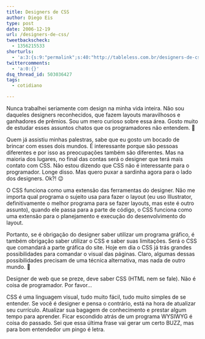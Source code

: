 ```yaml
---
title: Designers de CSS
author: Diego Eis
type: post
date: 2006-12-19
url: /designers-de-css/
tweetbackscheck:
  - 1356215533
shorturls:
  - 'a:3:{s:9:"permalink";s:40:"http://tableless.com.br/designers-de-css";s:7:"tinyurl";s:26:"http://tinyurl.com/3hkkltv";s:4:"isgd";s:19:"http://is.gd/cPxC5w";}'
twittercomments:
  - 'a:0:{}'
dsq_thread_id: 503036427
tags:
  - cotidiano

---
```

Nunca trabalhei seriamente com design na minha vida inteira. Não sou daqueles designers reconhecidos, que fazem layouts maravilhosos e ganhadores de prêmios. Sou um mero curioso sobre essa área. Gosto muito de estudar esses assuntos chatos que os programadores não entendem. 🙂

Quem já assistiu minhas palestras, sabe que eu gosto um bocado de brincar com esses dois mundos. É interessante porque são pessoas diferentes e por isso as preocupações também são diferentes. Mas na maioria dos lugares, no final das contas será o designer que terá mais contato com CSS. Não estou dizendo que CSS não é interessante para o programador. Longe disso. Mas quero puxar a sardinha agora para o lado dos designers. Ok?! 😉

O CSS funciona como uma extensão das ferramentas do designer. Não me importa qual programa o sujeito usa para fazer o layout (eu uso Illustrator, definitivamente o melhor programa para se fazer layouts, mas este é outro assunto), quando ele passa para a parte de código, o CSS funciona como uma extensão para o planejamento e execução do desenvolvimento do layout.

Portanto, se é obrigação do designer saber utilizar um programa gráfico, é também obrigação saber utilizar o CSS e saber suas limitações. Será o CSS que comandará a parte gráfica do site. Hoje em dia o CSS já trás grandes possibilidades para comandar o visual das páginas. Claro, algumas dessas possibilidades precisam de uma técnica alternativa, mas nada de outro mundo. 🙂

Designer de web que se preze, deve saber CSS (HTML nem se fale). Não é coisa de programador. Por favor&#8230;
  
CSS é uma linguagem visual, tudo muito fácil, tudo muito simples de se entender. Se você é designer e pensa o contrário, está na hora de atualizar seu currículo. Atualizar sua bagagem de conhecimento e prestar algum tempo para aprender. Ficar escondido atrás de um programa WYSIWYG é coisa do passado. Sei que essa última frase vai gerar um certo BUZZ, mas para bom entendedor um pingo é letra.